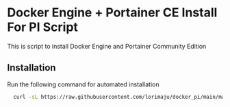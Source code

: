 # Docker Engine + Portainer CE Install For PI Script

This is script to install Docker Engine and Portainer Community Edition

## Installation

Run the following command for automated installation
```bash
  curl -sL https://raw.githubusercontent.com/lorimaju/docker_pi/main/main.sh | bash
```
